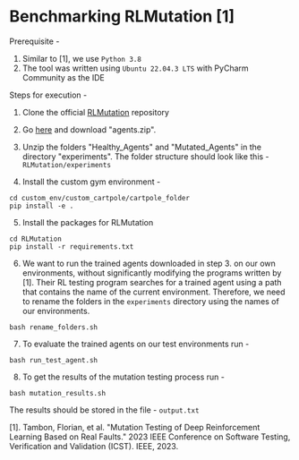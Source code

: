 # Benchmarking RLMutation [1]


Prerequisite - 
1. Similar to [1], we use `Python 3.8`
2. The tool was written using `Ubuntu 22.04.3 LTS` with PyCharm Community as the IDE


Steps for execution - 


1. Clone the official [RLMutation](https://github.com/FlowSs/RLMutation.git) repository

2. Go [here](https://zenodo.org/records/7233122) and download "agents.zip".

3. Unzip the folders "Healthy_Agents" and "Mutated_Agents" in the directory "experiments". The folder structure should look like this - `RLMutation/experiments`

4. Install the custom gym environment -
```
cd custom_env/custom_cartpole/cartpole_folder 
pip install -e .
```

5. Install the packages for RLMutation
```commandline
cd RLMutation
pip install -r requirements.txt
```

6. We want to run the trained agents downloaded in step 3. on our own environments, without significantly modifying the programs written by [1]. Their RL testing program searches for a trained agent using a path that contains the name of the current environment. Therefore, we need to rename the folders in the `experiments` directory using the names of our environments.
```commandline
bash rename_folders.sh
```

7. To evaluate the trained agents on our test environments run - 
```commandline
bash run_test_agent.sh
```

8. To get the results of the mutation testing process run - 
```commandline
bash mutation_results.sh
```
The results should be stored in the file - `output.txt`

[1]. Tambon, Florian, et al. "Mutation Testing of Deep Reinforcement Learning Based on Real Faults." 2023 IEEE Conference on Software Testing, Verification and Validation (ICST). IEEE, 2023.
